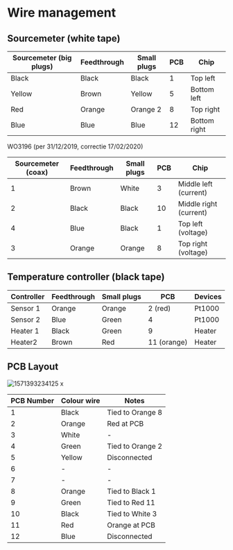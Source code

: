 # Wire management

## Sourcemeter (white tape)

| Sourcemeter (big plugs) | Feedthrough | Small plugs | PCB  | Chip         |
| ----------------------- | ----------- | ----------- | ---- | ------------ |
| Black                   | Black       | Black       | 1    | Top left     |
| Yellow                  | Brown       | Yellow      | 5    | Bottom left  |
| Red                     | Orange      | Orange 2    | 8    | Top right    |
| Blue                    | Blue        | Blue        | 12   | Bottom right |

WO3196 (per 31/12/2019, correctie 17/02/2020)

| Sourcemeter (coax) | Feedthrough | Small plugs | PCB  | Chip                   |
| ------------------ | ----------- | ----------- | ---- | ---------------------- |
| 1                  | Brown       | White       | 3    | Middle left (current)  |
| 2                  | Black       | Black       | 10   | Middle right (current) |
| 4                  | Blue        | Black       | 1    | Top left (voltage)     |
| 3                  | Orange      | Orange      | 8    | Top right (voltage)    |

## Temperature controller (black tape)

| Controller | Feedthrough | Small plugs | PCB         | Devices |
| ---------- | ----------- | ----------- | ----------- | ------- |
| Sensor 1   | Orange      | Orange      | 2 (red)     | Pt1000  |
| Sensor 2   | Blue        | Green       | 4           | Pt1000  |
| Heater 1   | Black       | Green       | 9           | Heater  |
| Heater2    | Brown       | Red         | 11 (orange) | Heater  |

## PCB Layout

![1571393234125](C:\Users\LocalAdmin\AppData\Roaming\Typora\typora-user-images\1571393234125.png)         x

| PCB Number | Colour wire | Notes            |
| ---------- | ----------- | ---------------- |
| 1          | Black       | Tied to Orange 8 |
| 2          | Orange      | Red at PCB       |
| 3          | White       | -                |
| 4          | Green       | Tied to Orange 2 |
| 5          | Yellow      | Disconnected     |
| 6          | -           | -                |
| 7          | -           | -                |
| 8          | Orange      | Tied to Black 1  |
| 9          | Green       | Tied to Red 11   |
| 10         | Black       | Tied to White 3  |
| 11         | Red         | Orange at PCB    |
| 12         | Blue        | Disconnected     |


